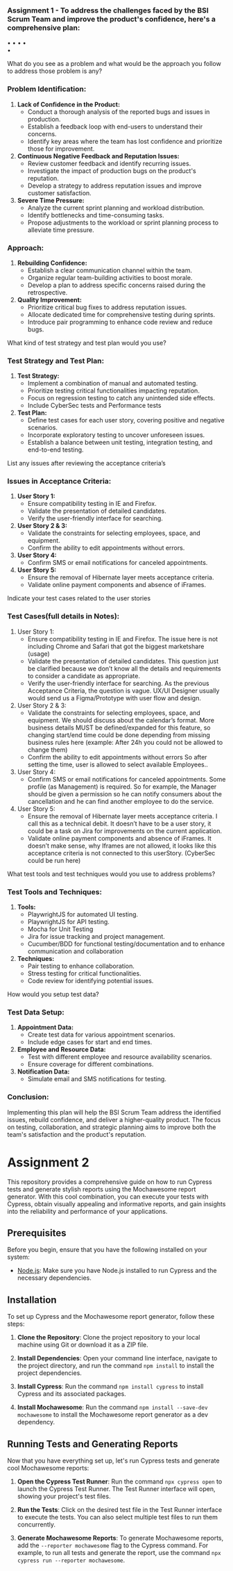 ### Assignment 1 - To address the challenges faced by the BSI Scrum Team and improve the product's confidence, here's a comprehensive plan:


• 
• 
• 
•  
• 

What do you see as a problem and what would be the approach you follow to 
address those problem is any? 
### Problem Identification:
1. **Lack of Confidence in the Product:**
   - Conduct a thorough analysis of the reported bugs and issues in production.
   - Establish a feedback loop with end-users to understand their concerns.
   - Identify key areas where the team has lost confidence and prioritize those for improvement.
2. **Continuous Negative Feedback and Reputation Issues:**
   - Review customer feedback and identify recurring issues.
   - Investigate the impact of production bugs on the product's reputation.
   - Develop a strategy to address reputation issues and improve customer satisfaction.
3. **Severe Time Pressure:**
   - Analyze the current sprint planning and workload distribution.
   - Identify bottlenecks and time-consuming tasks.
   - Propose adjustments to the workload or sprint planning process to alleviate time pressure.
### Approach:
1. **Rebuilding Confidence:**
   - Establish a clear communication channel within the team.
   - Organize regular team-building activities to boost morale.
   - Develop a plan to address specific concerns raised during the retrospective.
2. **Quality Improvement:**
   - Prioritize critical bug fixes to address reputation issues.
   - Allocate dedicated time for comprehensive testing during sprints.
   - Introduce pair programming to enhance code review and reduce bugs.
  
What kind of test strategy and test plan would you use? 
### Test Strategy and Test Plan:
1. **Test Strategy:**
   - Implement a combination of manual and automated testing.
   - Prioritize testing critical functionalities impacting reputation.
   - Focus on regression testing to catch any unintended side effects.
   - Include CyberSec tests and Performance tests
2. **Test Plan:**
   - Define test cases for each user story, covering positive and negative scenarios.
   - Incorporate exploratory testing to uncover unforeseen issues.
   - Establish a balance between unit testing, integration testing, and end-to-end testing.
  
List any issues after reviewing the acceptance criteria’s 
### Issues in Acceptance Criteria:
1. **User Story 1:**
   - Ensure compatibility testing in IE and Firefox.
   - Validate the presentation of detailed candidates.
   - Verify the user-friendly interface for searching.
2. **User Story 2 & 3:**
   - Validate the constraints for selecting employees, space, and equipment.
   - Confirm the ability to edit appointments without errors.
3. **User Story 4:**
   - Confirm SMS or email notifications for canceled appointments.
4. **User Story 5:**
   - Ensure the removal of Hibernate layer meets acceptance criteria.
   - Validate online payment components and absence of iFrames.

Indicate your test cases related to the user stories 
### Test Cases(full details in Notes):
1. User Story 1:
    * Ensure compatibility testing in IE and Firefox. The issue here is not including Chrome and Safari that got the biggest marketshare (usage)
    * Validate the presentation of detailed candidates. This question just be clarified because we don’t know all the details and requirements to consider a candidate as appropriate.
    * Verify the user-friendly interface for searching. As the previous Acceptance Criteria, the question is vague. UX/UI Designer usually would send us a Figma/Prototype with user flow and design.
2. User Story 2 & 3:
    * Validate the constraints for selecting employees, space, and equipment. We should discuss about the calendar’s format. More business details MUST be defined/expanded for this feature, so changing start/end time could be done depending from missing business rules here (example: After 24h you could not be allowed to change them)
    * Confirm the ability to edit appointments without errors So after setting the time, user is allowed to select available Employees..
3. User Story 4:
    * Confirm SMS or email notifications for canceled appointments. Some profile (as Management) is required. So for example, the Manager should be given a permission so he can notify consumers about the cancellation and he can find another employee to do the service.
4. User Story 5:
    * Ensure the removal of Hibernate layer meets acceptance criteria. I call this as a technical debit. It doesn’t have to be a user story, it could be a task on Jira for improvements on the current application.
    * Validate online payment components and absence of iFrames. It doesn’t make sense, why Iframes are not allowed, it looks like this acceptance criteria is not connected to this userStory. (CyberSec could be run here)

  
What test tools and test techniques would you use to address problems?
### Test Tools and Techniques:
1. **Tools:**
   - PlaywrightJS for automated UI testing.
   - PlaywrightJS for API testing.
   - Mocha for Unit Testing
   - Jira for issue tracking and project management.
   - Cucumber/BDD for functional testing/documentation and to enhance communication and collaboration
2. **Techniques:**
   - Pair testing to enhance collaboration.
   - Stress testing for critical functionalities.
   - Code review for identifying potential issues.
  
How would you setup test data?
### Test Data Setup:
1. **Appointment Data:**
   - Create test data for various appointment scenarios.
   - Include edge cases for start and end times.
2. **Employee and Resource Data:**
   - Test with different employee and resource availability scenarios.
   - Ensure coverage for different combinations.
3. **Notification Data:**
   - Simulate email and SMS notifications for testing.
### Conclusion:
Implementing this plan will help the BSI Scrum Team address the identified issues, rebuild confidence, and deliver a higher-quality product. The focus on testing, collaboration, and strategic planning aims to improve both the team's satisfaction and the product's reputation.






# Assignment 2

This repository provides a comprehensive guide on how to run Cypress tests and generate stylish reports using the Mochawesome report generator. With this cool combination, you can execute your tests with Cypress, obtain visually appealing and informative reports, and gain insights into the reliability and performance of your applications.

## Prerequisites

Before you begin, ensure that you have the following installed on your system:

- [Node.js](https://nodejs.org/en/): Make sure you have Node.js installed to run Cypress and the necessary dependencies.

## Installation

To set up Cypress and the Mochawesome report generator, follow these steps:

1. **Clone the Repository**: Clone the project repository to your local machine using Git or download it as a ZIP file.

2. **Install Dependencies**: Open your command line interface, navigate to the project directory, and run the command `npm install` to install the project dependencies.

3. **Install Cypress**: Run the command `npm install cypress` to install Cypress and its associated packages.

4. **Install Mochawesome**: Run the command `npm install --save-dev mochawesome` to install the Mochawesome report generator as a dev dependency.

## Running Tests and Generating Reports

Now that you have everything set up, let's run Cypress tests and generate cool Mochawesome reports:

1. **Open the Cypress Test Runner**: Run the command `npx cypress open` to launch the Cypress Test Runner. The Test Runner interface will open, showing your project's test files.

2. **Run the Tests**: Click on the desired test file in the Test Runner interface to execute the tests. You can also select multiple test files to run them concurrently.

3. **Generate Mochawesome Reports**: To generate Mochawesome reports, add the `--reporter mochawesome` flag to the Cypress command. For example, to run all tests and generate the report, use the command `npx cypress run --reporter mochawesome`.







